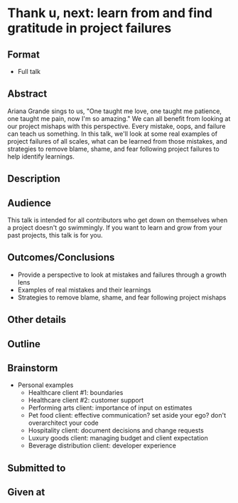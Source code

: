 # Thank u, next: learn from and find gratitude in project failures

## Format

* Full talk

## Abstract
Ariana Grande sings to us, "One taught me love, one taught me patience, one taught me pain, now I'm so amazing." We can all benefit from looking at our project mishaps with this perspective. Every mistake, oops, and failure can teach us something. In this talk, we'll look at some real examples of project failures of all scales, what can be learned from those mistakes, and strategies to remove blame, shame, and fear following project failures to help identify learnings. 

## Description


## Audience
This talk is intended for all contributors who get down on themselves when a project doesn't go swimmingly. If you want to learn and grow from your past projects, this talk is for you.


## Outcomes/Conclusions
- Provide a perspective to look at mistakes and failures through a growth lens
- Examples of real mistakes and their learnings
- Strategies to remove blame, shame, and fear following project mishaps


## Other details

## Outline


## Brainstorm
- Personal examples
  - Healthcare client #1: boundaries
  - Healthcare client #2: customer support
  - Performing arts client: importance of input on estimates
  - Pet food client: effective communication? set aside your ego? don't overarchitect your code
  - Hospitality client: document decisions and change requests
  - Luxury goods client: managing budget and client expectation
  - Beverage distribution client: developer experience


## Submitted to


## Given at
